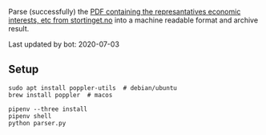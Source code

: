 Parse (successfully) the [PDF containing the represantatives economic interests, etc from stortinget.no](https://www.stortinget.no/no/Stortinget-og-demokratiet/Representantene/Okonomiske-interesser/) into a machine readable format and archive result.

Last updated by bot: 2020-07-03

## Setup
    sudo apt install poppler-utils  # debian/ubuntu
    brew install poppler  # macos

    pipenv --three install
    pipenv shell
    python parser.py
